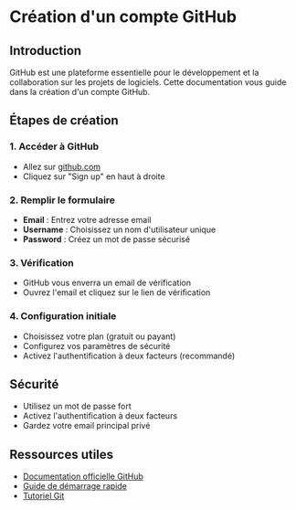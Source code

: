 # Création d'un compte GitHub

## Introduction
GitHub est une plateforme essentielle pour le développement et la collaboration sur les projets de logiciels. Cette documentation vous guide dans la création d'un compte GitHub.

## Étapes de création

### 1. Accéder à GitHub
- Allez sur [github.com](https://github.com)
- Cliquez sur "Sign up" en haut à droite

### 2. Remplir le formulaire
- **Email** : Entrez votre adresse email
- **Username** : Choisissez un nom d'utilisateur unique
- **Password** : Créez un mot de passe sécurisé

### 3. Vérification
- GitHub vous enverra un email de vérification
- Ouvrez l'email et cliquez sur le lien de vérification

### 4. Configuration initiale
- Choisissez votre plan (gratuit ou payant)
- Configurez vos paramètres de sécurité
- Activez l'authentification à deux facteurs (recommandé)

## Sécurité
- Utilisez un mot de passe fort
- Activez l'authentification à deux facteurs
- Gardez votre email principal privé

## Ressources utiles
- [Documentation officielle GitHub](https://docs.github.com)
- [Guide de démarrage rapide](https://docs.github.com/en/get-started/quickstart/hello-world)
- [Tutoriel Git](https://git-scm.com/docs/gittutorial)
